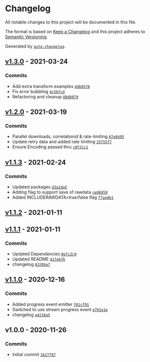 # Changelog

All notable changes to this project will be documented in this file.

The format is based on [Keep a Changelog](https://keepachangelog.com/en/1.0.0/)
and this project adheres to [Semantic Versioning](https://semver.org/spec/v2.0.0.html).

Generated by [`auto-changelog`](https://github.com/CookPete/auto-changelog).

## [v1.3.0](https://github.com/martinholden-skillsoft/node-percipio-metadatadownload/compare/v1.2.0...v1.3.0) - 2021-03-24

### Commits

- Add extra transform examples [`4db8578`](https://github.com/martinholden-skillsoft/node-percipio-metadatadownload/commit/4db85787983f118f8186c36ec31f27b605191c58)
- Fix error bubbling [`4c5bfcd`](https://github.com/martinholden-skillsoft/node-percipio-metadatadownload/commit/4c5bfcd1082fb6871cfeb90869c81038037a2282)
- Refactoring and cleanup [`80d6079`](https://github.com/martinholden-skillsoft/node-percipio-metadatadownload/commit/80d6079d1683181dcf295a2c5962194414f5c0ee)

## [v1.2.0](https://github.com/martinholden-skillsoft/node-percipio-metadatadownload/compare/v1.1.3...v1.2.0) - 2021-03-19

### Commits

- Parallel downloads, correlationid & rate-limiting [`67e8495`](https://github.com/martinholden-skillsoft/node-percipio-metadatadownload/commit/67e849586748dd55c8fc3d6afbc108ff0d974463)
- Update retry data and added rate limiting [`25f55f7`](https://github.com/martinholden-skillsoft/node-percipio-metadatadownload/commit/25f55f753772b6e99d3963f008e45e13ad398a5b)
- Ensure Encoding passed thru [`c0f21c1`](https://github.com/martinholden-skillsoft/node-percipio-metadatadownload/commit/c0f21c10ed722ddfb7c5f9e7320c9c82d9c91d6f)

## [v1.1.3](https://github.com/martinholden-skillsoft/node-percipio-metadatadownload/compare/v1.1.2...v1.1.3) - 2021-02-24

### Commits

- Updated packages [`d3a2da5`](https://github.com/martinholden-skillsoft/node-percipio-metadatadownload/commit/d3a2da5f20b3f9a80f99eee5a10e842222362e84)
- Adding flag to support save of rawdata [`ce06959`](https://github.com/martinholden-skillsoft/node-percipio-metadatadownload/commit/ce069591def889e6f1c82f1f3b32d2a18ed79485)
- Added INCLUDERAWDATA=true/false flag [`ffaedb1`](https://github.com/martinholden-skillsoft/node-percipio-metadatadownload/commit/ffaedb17097113fe2d232224f359270b39717b5f)

## [v1.1.2](https://github.com/martinholden-skillsoft/node-percipio-metadatadownload/compare/v1.1.1...v1.1.2) - 2021-01-11

## [v1.1.1](https://github.com/martinholden-skillsoft/node-percipio-metadatadownload/compare/v1.1.0...v1.1.1) - 2021-01-11

### Commits

- Updated Dependencies [`0e7c2c9`](https://github.com/martinholden-skillsoft/node-percipio-metadatadownload/commit/0e7c2c990bca76f4e9ad88f74a8d7d23b0368da5)
- Updated README [`417e67b`](https://github.com/martinholden-skillsoft/node-percipio-metadatadownload/commit/417e67b3bbdb848ed3335653cade0a5fc6c9dad1)
- changelog [`0320ba7`](https://github.com/martinholden-skillsoft/node-percipio-metadatadownload/commit/0320ba7f004d484ed969298fe68358218b51798a)

## [v1.1.0](https://github.com/martinholden-skillsoft/node-percipio-metadatadownload/compare/v1.0.0...v1.1.0) - 2020-12-16

### Commits

- Added progress event emitter [`f81cf91`](https://github.com/martinholden-skillsoft/node-percipio-metadatadownload/commit/f81cf91b8352d6e1b402fc9faa659936a679121f)
- Switched to use stream progress event [`e761e1e`](https://github.com/martinholden-skillsoft/node-percipio-metadatadownload/commit/e761e1e7477a0764d855b46bbe4fbeb32c661b21)
- changelog [`a4216a5`](https://github.com/martinholden-skillsoft/node-percipio-metadatadownload/commit/a4216a5b94ab3851ae591ce7e596cddf7fa5cf51)

## v1.0.0 - 2020-11-26

### Commits

- Initial commit [`1b27797`](https://github.com/martinholden-skillsoft/node-percipio-metadatadownload/commit/1b277972e4a09c9f23961d466a1b3994f6cdca36)
